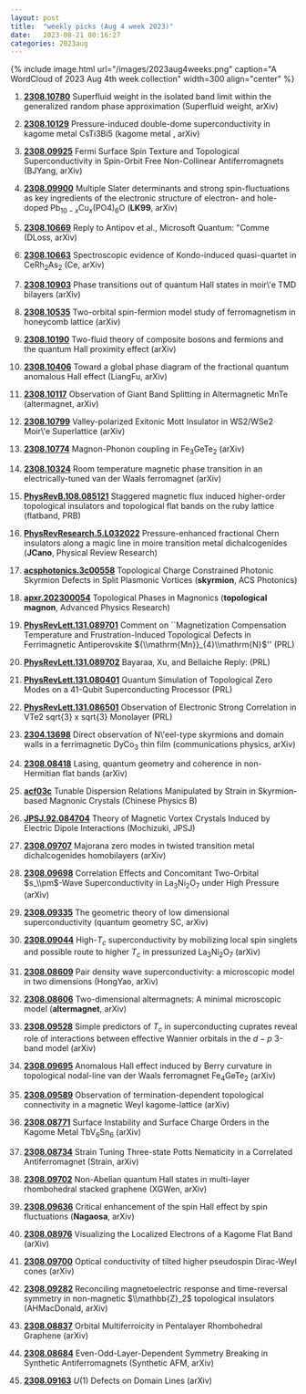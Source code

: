 ```yaml
---
layout: post
title:  "weekly picks (Aug 4 week 2023)"
date:   2023-08-21 00:16:27
categories: 2023aug
---
```



{% include image.html url="/images/2023aug4weeks.png" caption="A WordCloud of 2023 Aug 4th week collection" width=300 align="center" %}





1. **[2308.10780](http://arxiv.org/abs/2308.10780)** Superfluid weight in the isolated band limit within the generalized random phase approximation (Superfluid weight, arXiv)

1. **[2308.10129](http://arxiv.org/abs/2308.10129)** Pressure-induced double-dome superconductivity in kagome metal CsTi3Bi5 (kagome metal , arXiv)

1. **[2308.09925](http://arxiv.org/abs/2308.09925)** Fermi Surface Spin Texture and Topological Superconductivity in Spin-Orbit Free Non-Collinear Antiferromagnets (BJYang, arXiv)

1. **[2308.09900](http://arxiv.org/abs/2308.09900)** Multiple Slater determinants and strong spin-fluctuations as key ingredients of the electronic structure of electron- and hole-doped Pb$_{10-x}$Cu$_x$(PO4)$_6$O (**LK99**, arXiv)

1. **[2308.10669](http://arxiv.org/abs/2308.10669)** Reply to Antipov et al., Microsoft Quantum: \"Comme (DLoss, arXiv)

1. **[2308.10663](http://arxiv.org/abs/2308.10663)** Spectroscopic evidence of Kondo-induced quasi-quartet in CeRh$_2$As$_2$ (Ce, arXiv)

1. **[2308.10903](http://arxiv.org/abs/2308.10903)** Phase transitions out of quantum Hall states in moir\\'e TMD bilayers (arXiv)

1. **[2308.10535](http://arxiv.org/abs/2308.10535)** Two-orbital spin-fermion model study of ferromagnetism in honeycomb lattice (arXiv)

1. **[2308.10190](http://arxiv.org/abs/2308.10190)** Two-fluid theory of composite bosons and fermions and the quantum Hall proximity effect (arXiv)

1. **[2308.10406](http://arxiv.org/abs/2308.10406)** Toward a global phase diagram of the fractional quantum anomalous Hall effect (LiangFu, arXiv)

1. **[2308.10117](http://arxiv.org/abs/2308.10117)** Observation of Giant Band Splitting in Altermagnetic MnTe (altermagnet, arXiv)

1. **[2308.10799](http://arxiv.org/abs/2308.10799)** Valley-polarized Exitonic Mott Insulator in WS2/WSe2 Moir\\'e Superlattice (arXiv)

1. **[2308.10774](http://arxiv.org/abs/2308.10774)** Magnon-Phonon coupling in Fe$_3$GeTe$_2$ (arXiv)

1. **[2308.10324](http://arxiv.org/abs/2308.10324)** Room temperature magnetic phase transition in an electrically-tuned van der Waals ferromagnet (arXiv)





1. **[PhysRevB.108.085121](https://link.aps.org/doi/10.1103/PhysRevB.108.085121)** Staggered magnetic flux induced higher-order topological insulators and topological flat bands on the ruby lattice (flatband, PRB)

1. **[PhysRevResearch.5.L032022](https://link.aps.org/doi/10.1103/PhysRevResearch.5.L032022)** Pressure-enhanced fractional Chern insulators along a magic line in moire transition metal dichalcogenides (**JCano**, Physical Review Research)

1. **[acsphotonics.3c00558](https://doi.org/10.1021/acsphotonics.3c00558)** Topological Charge Constrained Photonic Skyrmion Defects in Split Plasmonic Vortices (**skyrmion**, ACS Photonics)

1. **[apxr.202300054](https://onlinelibrary.wiley.com/doi/abs/10.1002/apxr.202300054)** Topological Phases in Magnonics (**topological magnon**, Advanced Physics Research)



1. **[PhysRevLett.131.089701](https://link.aps.org/doi/10.1103/PhysRevLett.131.089701)** Comment on ``Magnetization Compensation Temperature and Frustration-Induced Topological Defects in Ferrimagnetic Antiperovskite ${\\mathrm{Mn}}_{4}\\mathrm{N}$'' (PRL)

1. **[PhysRevLett.131.089702](https://link.aps.org/doi/10.1103/PhysRevLett.131.089702)** Bayaraa, Xu, and Bellaiche Reply: (PRL)

1. **[PhysRevLett.131.080401](https://link.aps.org/doi/10.1103/PhysRevLett.131.080401)** Quantum Simulation of Topological Zero Modes on a 41-Qubit Superconducting Processor (PRL)

1. **[PhysRevLett.131.086501](https://link.aps.org/doi/10.1103/PhysRevLett.131.086501)** Observation of Electronic Strong Correlation in VTe2 sqrt{3} x sqrt{3} Monolayer (PRL)




1. **[2304.13698](http://arxiv.org/abs/2304.13698)** Direct observation of N\\'eel-type skyrmions and domain walls in a ferrimagnetic DyCo$_3$ thin film (communications physics, arXiv)

1. **[2308.08418](http://arxiv.org/abs/2308.08418)** Lasing, quantum geometry and coherence in non-Hermitian flat bands (arXiv)

1. **[acf03c](http://iopscience.iop.org/article/10.1088/1674-1056/acf03c)** Tunable Dispersion Relations Manipulated by Strain in Skyrmion-based Magnonic Crystals (Chinese Physics B)


1. **[JPSJ.92.084704](https://journals.jps.jp/doi/10.7566/JPSJ.92.084704)** Theory of Magnetic Vortex Crystals Induced by Electric Dipole Interactions (Mochizuki, JPSJ)



1. **[2308.09707](http://arxiv.org/abs/2308.09707)** Majorana zero modes in twisted transition metal dichalcogenides homobilayers (arXiv)

1. **[2308.09698](http://arxiv.org/abs/2308.09698)** Correlation Effects and Concomitant Two-Orbital $s_\\pm$-Wave Superconductivity in La$_3$Ni$_2$O$_7$ under High Pressure (arXiv)

1. **[2308.09335](http://arxiv.org/abs/2308.09335)** The geometric theory of low dimensional superconductivity (quantum geometry SC, arXiv)

1. **[2308.09044](http://arxiv.org/abs/2308.09044)** High-$T_c$ superconductivity by mobilizing local spin singlets and possible route to higher $T_c$ in pressurized La$_3$Ni$_2$O$_7$ (arXiv)

1. **[2308.08609](http://arxiv.org/abs/2308.08609)** Pair density wave superconductivity: a microscopic model in two dimensions (HongYao, arXiv)

1. **[2308.08606](http://arxiv.org/abs/2308.08606)** Two-dimensional altermagnets: A minimal microscopic model (**altermagnet**, arXiv)

1. **[2308.09528](http://arxiv.org/abs/2308.09528)** Simple predictors of $T_c$ in superconducting cuprates reveal role of interactions between effective Wannier orbitals in the $d-p$ 3-band model (arXiv)

1. **[2308.09695](http://arxiv.org/abs/2308.09695)** Anomalous Hall effect induced by Berry curvature in topological nodal-line van der Waals ferromagnet Fe$_4$GeTe$_2$ (arXiv)

1. **[2308.09589](http://arxiv.org/abs/2308.09589)** Observation of termination-dependent topological connectivity in a magnetic Weyl kagome-lattice (arXiv)

1. **[2308.08771](http://arxiv.org/abs/2308.08771)** Surface Instability and Surface Charge Orders in the Kagome Metal TbV$_6$Sn$_6$ (arXiv)

1. **[2308.08734](http://arxiv.org/abs/2308.08734)** Strain Tuning Three-state Potts Nematicity in a Correlated Antiferromagnet (Strain, arXiv)

1. **[2308.09702](http://arxiv.org/abs/2308.09702)** Non-Abelian quantum Hall states in multi-layer rhombohedral stacked graphene (XGWen, arXiv)

1. **[2308.09636](http://arxiv.org/abs/2308.09636)** Critical enhancement of the spin Hall effect by spin fluctuations (**Nagaosa**, arXiv)

1. **[2308.08976](http://arxiv.org/abs/2308.08976)** Visualizing the Localized Electrons of a Kagome Flat Band (arXiv)

1. **[2308.09700](http://arxiv.org/abs/2308.09700)** Optical conductivity of tilted higher pseudospin Dirac-Weyl cones (arXiv)

1. **[2308.09282](http://arxiv.org/abs/2308.09282)** Reconciling magnetoelectric response and time-reversal symmetry in non-magnetic $\\mathbb{Z}_2$ topological insulators (AHMacDonald, arXiv)

1. **[2308.08837](http://arxiv.org/abs/2308.08837)** Orbital Multiferroicity in Pentalayer Rhombohedral Graphene (arXiv)

1. **[2308.08684](http://arxiv.org/abs/2308.08684)** Even-Odd-Layer-Dependent Symmetry Breaking in Synthetic Antiferromagnets (Synthetic AFM, arXiv)

1. **[2308.09163](http://arxiv.org/abs/2308.09163)** $U(1)$ Defects on Domain Lines (arXiv)
